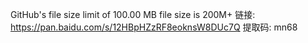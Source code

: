 GitHub's file size limit of 100.00 MB
file size is 200M+
链接: https://pan.baidu.com/s/12HBpHZzRF8eoknsW8DUc7Q 提取码: mn68
